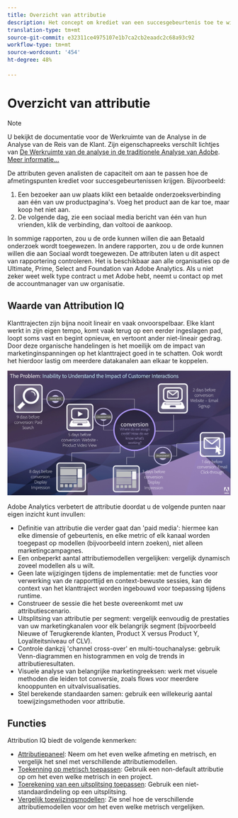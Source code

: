 ```yaml
---
title: Overzicht van attributie
description: Het concept om krediet van een succesgebeurtenis toe te wijzen aan meerdere dimensieitems.
translation-type: tm+mt
source-git-commit: e32311ce4975107e1b7ca2cb2eaadc2c68a93c92
workflow-type: tm+mt
source-wordcount: '454'
ht-degree: 48%

---
```



# Overzicht van attributie

>[!NOTE]
>
>U bekijkt de documentatie voor de Werkruimte van de Analyse in de Analyse van de Reis van de Klant. Zijn eigenschapreeks verschilt lichtjes van [De Werkruimte van de analyse in de traditionele Analyse van Adobe](https://docs.adobe.com/content/help/en/analytics/analyze/analysis-workspace/home.html). [Meer informatie...](/help/getting-started/cja-aa.md)

De attributen geven analisten de capaciteit om aan te passen hoe de afmetingspunten krediet voor succesgebeurtenissen krijgen. Bijvoorbeeld:

1. Een bezoeker aan uw plaats klikt een betaalde onderzoeksverbinding aan één van uw productpagina&#39;s. Voeg het product aan de kar toe, maar koop het niet aan.
2. De volgende dag, zie een sociaal media bericht van één van hun vrienden, klik de verbinding, dan voltooi de aankoop.

In sommige rapporten, zou u de orde kunnen willen die aan Betaald onderzoek wordt toegewezen. In andere rapporten, zou u de orde kunnen willen die aan Sociaal wordt toegewezen. De attributen laten u dit aspect van rapportering controleren. Het is beschikbaar aan alle organisaties op de Ultimate, Prime, Select and Foundation van Adobe Analytics. Als u niet zeker weet welk type contract u met Adobe hebt, neemt u contact op met de accountmanager van uw organisatie.

## Waarde van Attribution IQ

Klanttrajecten zijn bijna nooit lineair en vaak onvoorspelbaar. Elke klant werkt in zijn eigen tempo, komt vaak terug op een eerder ingeslagen pad, loopt soms vast en begint opnieuw, en vertoont ander niet-lineair gedrag. Door deze organische handelingen is het moeilijk om de impact van marketinginspanningen op het klanttraject goed in te schatten. Ook wordt het hierdoor lastig om meerdere datakanalen aan elkaar te koppelen.

![Attribution IQ-probleem](assets/attribution_iq_problem.png)

Adobe Analytics verbetert de attributie doordat u de volgende punten naar eigen inzicht kunt invullen:

* Definitie van attributie die verder gaat dan &#39;paid media&#39;: hiermee kan elke dimensie of gebeurtenis, en elke metric of elk kanaal worden toegepast op modellen (bijvoorbeeld intern zoeken), niet alleen marketingcampagnes.
* Een onbeperkt aantal attributiemodellen vergelijken: vergelijk dynamisch zoveel modellen als u wilt.
* Geen late wijzigingen tijdens de implementatie: met de functies voor verwerking van de rapporttijd en context-bewuste sessies, kan de context van het klanttraject worden ingebouwd voor toepassing tijdens runtime.
* Construeer de sessie die het beste overeenkomt met uw attributiescenario.
* Uitsplitsing van attributie per segment: vergelijk eenvoudig de prestaties van uw marketingkanalen voor elk belangrijk segment (bijvoorbeeld Nieuwe of Terugkerende klanten, Product X versus Product Y, Loyaliteitsniveau of CLV).
* Controle dankzij &#39;channel cross-over&#39; en multi-touchanalyse: gebruik Venn-diagrammen en histogrammen en volg de trends in attributieresultaten.
* Visuele analyse van belangrijke marketingreeksen: werk met visuele methoden die leiden tot conversie, zoals flows voor meerdere knooppunten en uitvalvisualisaties.
* Stel berekende standaarden samen: gebruik een willekeurig aantal toewijzingsmethoden voor attributie.

## Functies

Attribution IQ biedt de volgende kenmerken:

* [Attributiepaneel](../c-panels/attribution.md): Neem om het even welke afmeting en metrisch, en vergelijk het snel met verschillende attributiemodellen.
* [Toekenning op metrisch toepassen](../build-workspace-project/column-row-settings/column-settings.md): Gebruik een non-default attributie op om het even welke metrisch in een project.
* [Toerekening van een uitsplitsing toepassen](/help/components/dimensions/t-breakdown-fa.md): Gebruik een niet-standaardindeling op een uitsplitsing.
* [Vergelijk toewijzingsmodellen](/help/components/apply-create-metrics.md): Zie snel hoe de verschillende attributiemodellen voor om het even welke metrisch vergelijken.
